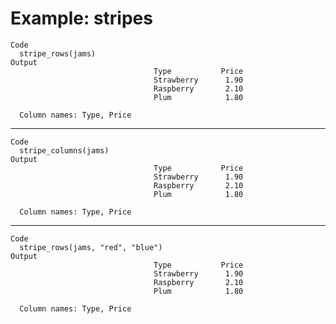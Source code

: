 # Example: stripes

    Code
      stripe_rows(jams)
    Output
                                    Type           Price  
                                    Strawberry      1.90  
                                    Raspberry       2.10  
                                    Plum            1.80  
      
      Column names: Type, Price

---

    Code
      stripe_columns(jams)
    Output
                                    Type           Price  
                                    Strawberry      1.90  
                                    Raspberry       2.10  
                                    Plum            1.80  
      
      Column names: Type, Price

---

    Code
      stripe_rows(jams, "red", "blue")
    Output
                                    Type           Price  
                                    Strawberry      1.90  
                                    Raspberry       2.10  
                                    Plum            1.80  
      
      Column names: Type, Price

